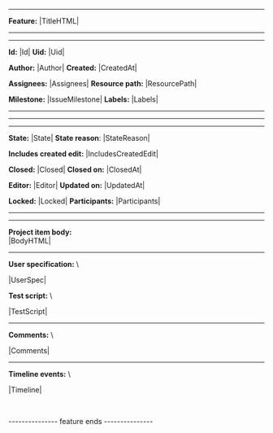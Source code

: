 
***

**Feature:** |TitleHTML|

***

----------------------------------------------------------------------------------------------------------------------- -------------------------------------------------------------------------------
**Id:** |Id|                                                                                                            **Uid:** |Uid|

**Author:** |Author|                                                                                                    **Created:** |CreatedAt|

**Assignees:** |Assignees|                                                                                              **Resource path:** |ResourcePath|

**Milestone:** |IssueMilestone|                                                                                         **Labels:** |Labels|
----------------------------------------------------------------------------------------------------------------------- -------------------------------------------------------------------------------

***

----------------------------------------------------------------------------------------------------------------------- -------------------------------------------------------------------------------
**State:** |State|                                                                                                      **State reason**: |StateReason|

**Includes created edit:** |IncludesCreatedEdit|

**Closed:** |Closed|                                                                                                    **Closed on:** |ClosedAt|

**Editor:** |Editor|                                                                                                    **Updated on:** |UpdatedAt|

**Locked:** |Locked|                                                                                                    **Participants:** |Participants|
----------------------------------------------------------------------------------------------------------------------- -------------------------------------------------------------------------------

***

**Project item body:** \
|BodyHTML|

***

**User specification:** \

|UserSpec|

**Test script:** \

|TestScript|

***

**Comments:** \

|Comments|

***

**Timeline events:** \

|Timeline|


<br/>

--------------- feature ends ---------------

<br/>